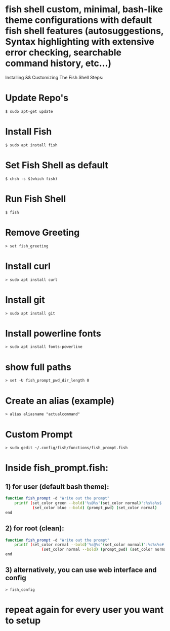 # fish shell custom, minimal, bash-like theme configurations with default fish shell features (autosuggestions, Syntax highlighting with extensive error checking, searchable command history, etc...)

Installing && Customizing The Fish Shell Steps:

# Update Repo's
```console
$ sudo apt-get update
```

# Install Fish
```console
$ sudo apt install fish
```

# Set Fish Shell as default
```console
$ chsh -s $(which fish)
```

# Run Fish Shell
```console
$ fish
```

# Remove Greeting
```console
> set fish_greeting
```

# Install curl
```console
> sudo apt install curl
```

# Install git
```console
> sudo apt install git
```

# Install powerline fonts
```console
> sudo apt install fonts-powerline
```

# show full paths
```console
> set -U fish_prompt_pwd_dir_length 0
```

# Create an alias (example)
```console
> alias aliasname "actualcommand"
```

# Custom Prompt
```console
> sudo gedit ~/.config/fish/functions/fish_prompt.fish
```

# Inside fish_prompt.fish:
## 1) for user (default bash theme):

```bash
function fish_prompt -d "Write out the prompt"
    printf (set_color green --bold)'%s@%s'(set_color normal)':%s%s%s$ ' $USER $hostname \
            (set_color blue --bold) (prompt_pwd) (set_color normal)
end
```

## 2) for root (clean):
```bash
function fish_prompt -d "Write out the prompt"
    printf (set_color normal --bold)'%s@%s'(set_color normal)':%s%s%s# ' $USER $hostname \
                (set_color normal --bold) (prompt_pwd) (set_color normal)
end
```
## 3) alternatively, you can use web interface and config
```console
> fish_config
```

# repeat again for every user you want to setup
